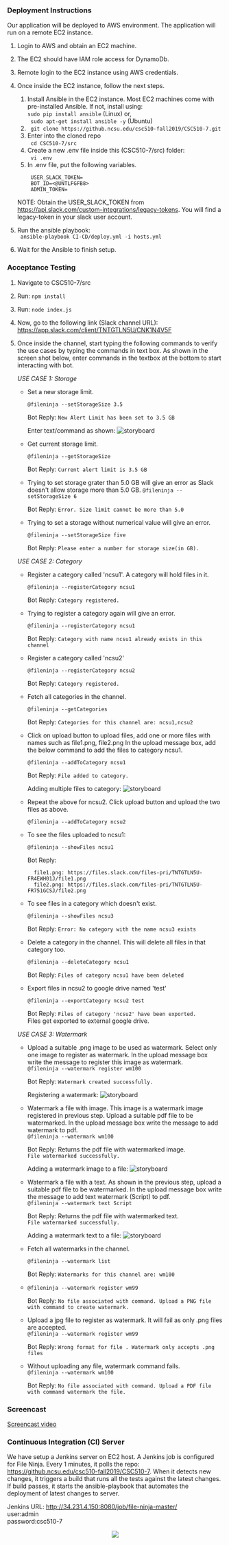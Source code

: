 ### Deployment Instructions

Our application will be deployed to AWS environment. The application will run on a remote EC2 instance. 
1. Login to AWS and obtain an EC2 machine. 
2. The EC2 should have IAM role access for DynamoDb. 
2. Remote login to the EC2 instance using AWS credentials. 

3. Once inside the EC2 instance, follow the next steps.
    1. Install Ansible in the EC2 instance. Most EC2 machines come with pre-installed Ansible. If not, install using:<br>
    ``` sudo pip install ansible ``` (Linux) or,<br>
    ``` sudo apt-get install ansible -y``` (Ubuntu)
    1. ``` git clone https://github.ncsu.edu/csc510-fall2019/CSC510-7.git```
    2. Enter into the cloned repo<br>
    ``` cd CSC510-7/src```
    3. Create a new .env file inside this (CSC510-7/src) folder:<br>
    ``` vi .env```
    4. In .env file, put the following variables.<br>
       ``` 
        USER_SLACK_TOKEN=
        BOT_ID=<@UNTLFGFB8>
        ADMIN_TOKEN=
        ```
    NOTE: Obtain the USER_SLACK_TOKEN from https://api.slack.com/custom-integrations/legacy-tokens. You will find a legacy-token
    in your slack user account.  
5. Run the ansible playbook:<br>
    ``` ansible-playbook CI-CD/deploy.yml -i hosts.yml```
6. Wait for the Ansible to finish setup.


### Acceptance Testing

1. Navigate to CSC510-7/src
2. Run:
    ``npm install``
3. Run:
    ``node index.js``
4. Now, go to the following link (Slack channel URL): <br>
https://app.slack.com/client/TNTGTLN5U/CNK1N4V5F

5. Once inside the channel, start typing the following commands to
verify the use cases by typing the commands in text box. As shown in the screen shot below, enter 
commands in the textbox at the bottom to start interacting with bot.

    *USE CASE 1: Storage*
    
    - Set a new storage limit.
    
       ``@fileninja --setStorageSize 3.5``
    
        Bot Reply: ``New Alert Limit has been set to 3.5 GB``
        
        Enter text/command as shown:
        ![storyboard](./Images/textbox.png)
        
        
    - Get current storage limit.
    
       ``@fileninja --getStorageSize``
    
        Bot Reply: ``Current alert limit is 3.5 GB``
        
    - Trying to set storage grater than 5.0 GB will give an error as Slack doesn't allow storage more than 5.0 GB.
        ``@fileninja --setStorageSize 6``
        
        Bot Reply: ``Error. Size limit cannot be more than 5.0``
        
    - Trying to set a storage without numerical value will give an error.
    
        ``@fileninja --setStorageSize five``
        
        Bot Reply: ``Please enter a number for storage size(in GB).``
        
    *USE CASE 2: Category*
    
    - Register a category called 'ncsu1'. A category will hold files in it.
    
        ``@fileninja --registerCategory ncsu1``
    
        Bot Reply: ``Category registered.``
    - Trying to register a category again will give an error.
     
        ``@fileninja --registerCategory ncsu1``
    
        Bot Reply:
        ``Category with name ncsu1 already exists in this channel``
    - Register a category called 'ncsu2'
    
        ``@fileninja --registerCategory ncsu2``
    
        Bot Reply: ``Category registered.``
        
    - Fetch all categories in the channel.
        
        ``@fileninja --getCategories``
    
        Bot Reply: 
        ``Categories for this channel are: ncsu1,ncsu2``
        
    - Click on upload button to upload files, add one or more files with names such as file1.png, file2.png
      In the upload message box, add the below command to add the files to category ncsu1.<br>
    
        ``@fileninja --addToCategory ncsu1``
        
        Bot Reply:
        ``File added to category.``
        
        Adding multiple files to category:
        ![storyboard](./Images/category.png)
    - Repeat the above for ncsu2. Click upload button and upload the two files as above.
    
       ``@fileninja --addToCategory ncsu2``
    - To see the files uploaded to ncsu1:<br>
    
       ``@fileninja --showFiles ncsu1``
        
        Bot Reply:
        
        ```
          file1.png: https://files.slack.com/files-pri/TNTGTLN5U-FR4EWH01J/file1.png
          file2.png: https://files.slack.com/files-pri/TNTGTLN5U-FR751GCSJ/file2.png
        ```
    - To see files in a category which doesn't exist.
    
        ``@fileninja --showFiles ncsu3``
    
        Bot Reply: ``Error: No category with the name ncsu3 exists``
        
    - Delete a category in the channel. This will delete all files in that category too.
        
        ``@fileninja --deleteCategory ncsu1 ``
    
        Bot Reply: ``Files of category ncsu1 have been deleted``
    -   Export files in ncsu2 to google drive named 'test'
    
        ``@fileninja --exportCategory ncsu2 test ``
        
        Bot Reply: ``Files of category 'ncsu2' have been exported.``<br>
        Files get exported to external google drive.
        
    *USE CASE 3: Watermark*
    
    -  Upload a suitable .png image to be used as watermark. Select only one image to register as watermark. In the upload message box write the message to
    register this image as watermark.<br>
        ``@fileninja --watermark register wm100``
   
        Bot Reply: ``Watermark created successfully.``
        
        Registering a watermark:
        ![storyboard](./Images/watermark-register.png)
        
    - Watermark a file with image. This image is a watermark image registered in previous step. Upload a suitable pdf file to be watermarked. In the upload message box write the message to
    add watermark to pdf.<br>
    ``@fileninja --watermark wm100``
       
       Bot Reply: Returns the pdf file with watermarked image.<br>
       ``File watermarked successfully.``
       
      Adding a watermark image to a file:
        ![storyboard](./Images/add-watermark.png)
    
    - Watermark a file with a text. As shown in the previous step, upload a suitable pdf file to be watermarked. In the upload message box write the message to
    add text watermark (Script) to pdf.<br>
      ``@fileninja --watermark text Script``
       
       Bot Reply: Returns the pdf file with watermarked text.<br>
       ``File watermarked successfully.``
       
       Adding a watermark text to a file:
        ![storyboard](./Images/watermark-text.png)
    - Fetch all watermarks in the channel.
    
        ``@fileninja --watermark list``
       
       Bot Reply: ``Watermarks for this channel are: wm100``
    
    - ``@fileninja --watermark register wm99``
       
       Bot Reply: ``No file associated with command. Upload a PNG file with command to create watermark.``
   
    - Upload a jpg file to register as watermark. It will fail as only .png files are accepted.<br>
        ``@fileninja --watermark register wm99``
       
       Bot Reply: ``Wrong format for file . Watermark only accepts .png files``

    - Without uploading any file, watermark command fails.<br>
        ``@fileninja --watermark wm100``
       
       Bot Reply: ``No file associated with command. Upload a PDF file with command watermark the file.`` 
      
### Screencast

[Screencast video](https://drive.google.com/open?id=1IZliBJ0fsQbgEFl-Zs3dY2j4Mru1YqcX)

    
### Continuous Integration (CI) Server

We have setup a Jenkins server on EC2 host. A Jenkins job is configured for File Ninja. Every 1 minutes, it polls the repo: https://github.ncsu.edu/csc510-fall2019/CSC510-7. When it detects new changes, it triggers a build that runs all the tests against the latest changes. If build passes, it starts the ansible-playbook that automates the deployment of latest changes to server. <br>

Jenkins URL: http://34.231.4.150:8080/job/file-ninja-master/<br>
user:admin<br>
password:csc510-7

<p align="center">
<img src="./Images/jenkins.png">
</p>


